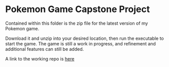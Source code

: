 # Pokemon Game Capstone Project

Contained within this folder is the zip file for the latest version of my Pokemon game.

Download it and unzip into your desired location, then run the executable to start the game.
The game is still a work in progress, and refinement and additional features can still be added.

A link to the working repo is [here](https://github.com/ripclaw52/CMPT496_Unity2DPokemonProject.git)
